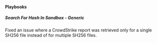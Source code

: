 
#### Playbooks

##### Search For Hash In Sandbox - Generic

Fixed an issue where a CrowdStrike report was retrieved only for a single SH256 file instead of for multiple SH256 files.
